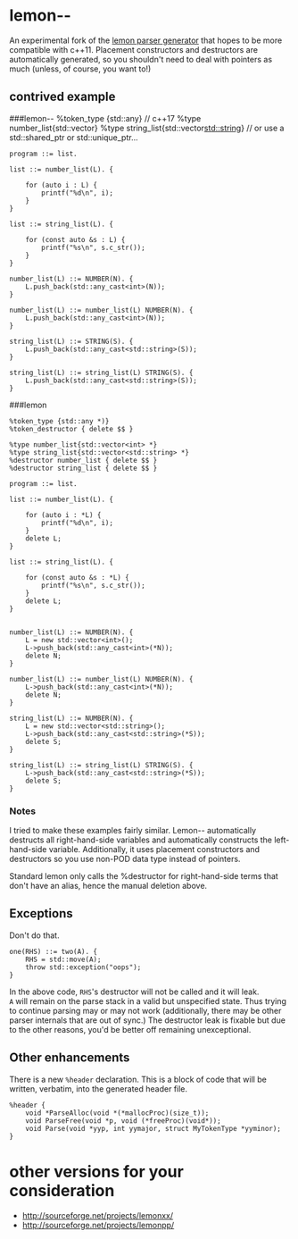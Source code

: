 # lemon--

An experimental fork of the
[lemon parser generator](http://www.hwaci.com/sw/lemon/lemon.html)
that hopes to be more compatible with c++11.  Placement constructors and
destructors are automatically generated, so you shouldn't need to deal with
pointers as much (unless, of course, you want to!)


## contrived example


###lemon--
	%token_type {std::any} // c++17
    %type number_list{std::vector<int>}
    %type string_list{std::vector<std::string>}
    // or use a std::shared_ptr or std::unique_ptr...

    program ::= list.

    list ::= number_list(L). {

    	for (auto i : L) {
    		printf("%d\n", i);
    	}
    }

    list ::= string_list(L). {

        for (const auto &s : L) {
            printf("%s\n", s.c_str());
        }
    }

    number_list(L) ::= NUMBER(N). {
        L.push_back(std::any_cast<int>(N));
    }

    number_list(L) ::= number_list(L) NUMBER(N). {
    	L.push_back(std::any_cast<int>(N));
    }

    string_list(L) ::= STRING(S). {
        L.push_back(std::any_cast<std::string>(S));
    }

    string_list(L) ::= string_list(L) STRING(S). {
        L.push_back(std::any_cast<std::string>(S));
    }


###lemon

	%token_type {std::any *)}
    %token_destructor { delete $$ }

    %type number_list{std::vector<int> *}
    %type string_list{std::vector<std::string> *}
    %destructor number_list { delete $$ }
    %destructor string_list { delete $$ }

    program ::= list.

    list ::= number_list(L). {

    	for (auto i : *L) {
    		printf("%d\n", i);
    	}
    	delete L;
    }

    list ::= string_list(L). {

        for (const auto &s : *L) {
            printf("%s\n", s.c_str());
        }
        delete L;
    }


    number_list(L) ::= NUMBER(N). {
        L = new std::vector<int>();
        L->push_back(std::any_cast<int>(*N));
        delete N;
    }

    number_list(L) ::= number_list(L) NUMBER(N). {
        L->push_back(std::any_cast<int>(*N));
        delete N;
    }

    string_list(L) ::= NUMBER(N). {
        L = new std::vector<std::string>();
        L->push_back(std::any_cast<std::string>(*S));
        delete S;
    }

    string_list(L) ::= string_list(L) STRING(S). {
        L->push_back(std::any_cast<std::string>(*S));
        delete S;
    }

### Notes

I tried to make these examples fairly similar. Lemon-- automatically 
destructs all right-hand-side variables and automatically constructs the
left-hand-side variable.  Additionally, it uses placement constructors and
destructors so you use non-POD data type instead of pointers.

Standard lemon only calls the %destructor for right-hand-side terms that
don't have an alias, hence the manual deletion above.


## Exceptions

Don't do that.  

    one(RHS) ::= two(A). {
        RHS = std::move(A);
        throw std::exception("oops");
    }

In the above code, `RHS`'s destructor will not be called and it will leak.  
`A` will remain on the parse stack in a valid but unspecified state.  Thus
trying to continue parsing may or may not work (additionally, there may be
other parser internals that are out of sync.)  The destructor leak is fixable
but due to the other reasons, you'd be better off remaining unexceptional.


## Other enhancements

There is a new `%header` declaration. This is a block of code that will be
written, verbatim, into the generated header file.

    %header {
        void *ParseAlloc(void *(*mallocProc)(size_t));
        void ParseFree(void *p, void (*freeProc)(void*));
        void Parse(void *yyp, int yymajor, struct MyTokenType *yyminor);
    }

# other versions for your consideration

* http://sourceforge.net/projects/lemonxx/
* http://sourceforge.net/projects/lemonpp/
